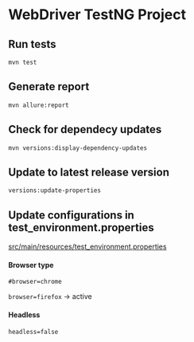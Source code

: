 # WebDriver TestNG Project

## Run tests

`mvn test`

## Generate report

`mvn allure:report`

## Check for dependecy updates

`mvn versions:display-dependency-updates`

## Update to latest release version

`versions:update-properties`

## Update configurations in test_environment.properties
[src/main/resources/test_environment.properties](src/main/resources/test_environment.properties)

#### Browser type
`#browser=chrome`

`browser=firefox` -> active

#### Headless
`headless=false`
